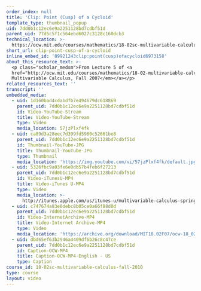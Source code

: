 ```yaml
---
order_index: null
title: 'Clip: Point (Cusp) of a Cycloid'
template_type: thumbnail_popup
uid: 7dd0b1c12ec6e9a2251128bd7cdbf51d
parent_uid: 77d5c5f1c564ebd6027c3128c160dcb3
technical_location: >-
  https://ocw.mit.edu/courses/mathematics/18-02sc-multivariable-calculus-fall-2010/1.-vectors-and-matrices/part-c-parametric-equations-for-curves/session-18-point-cusp-on-cycloid/clip-point-cusp-of-a-cycloid
short_url: clip-point-cusp-of-a-cycloid
inline_embed_id: '89921243clip:point(cusp)ofacycloid6973158'
about_this_resource_text: >-
  <p class="scholar_medsm">From Lecture 5 of <a
  href="http://ocw.mit.edu/courses/mathematics/18-02-multivariable-calculus-fall-2007/video-lectures/"><em>18.02
  Multivariable Calculus, Fall 2007</em></a></p>
related_resources_text: ''
transcript: ''
embedded_media:
  - uid: 1d160bad4cdabdfb7e494679dc618869
    parent_uid: 7dd0b1c12ec6e9a2251128bd7cdbf51d
    id: Video-YouTube-Stream
    title: Video-YouTube-Stream
    type: Video
    media_location: 57jzPlxf4fk
  - uid: ca89d3a28eec7d399fd5980c52661be8
    parent_uid: 7dd0b1c12ec6e9a2251128bd7cdbf51d
    id: Thumbnail-YouTube-JPG
    title: Thumbnail-YouTube-JPG
    type: Thumbnail
    media_location: 'https://img.youtube.com/vi/57jzPlxf4fk/default.jpg'
  - uid: 5326fbc9a03fe6e0db57b4feb6f27213
    parent_uid: 7dd0b1c12ec6e9a2251128bd7cdbf51d
    id: Video-iTunesU-MP4
    title: Video-iTunes U-MP4
    type: Video
    media_location: >-
      http://itunes.apple.com/us/itunes-u/multivariable-calculus-spring/id354869122
  - uid: c747674a83e0debc8b05ce0a66f88d0d
    parent_uid: 7dd0b1c12ec6e9a2251128bd7cdbf51d
    id: Video-InternetArchive-MP4
    title: Video-Internet Archive-MP4
    type: Video
    media_location: 'https://archive.org/download/MIT18.02F07/ocw-18_02-f07-lec05_300k.mp4'
  - uid: dbd65ef63b2946a4409df6b26c8c47ce
    parent_uid: 7dd0b1c12ec6e9a2251128bd7cdbf51d
    id: Caption-OCW-MP4
    title: Caption-OCW-MP4-English - US
    type: Caption
course_id: 18-02sc-multivariable-calculus-fall-2010
type: course
layout: video
---
```

